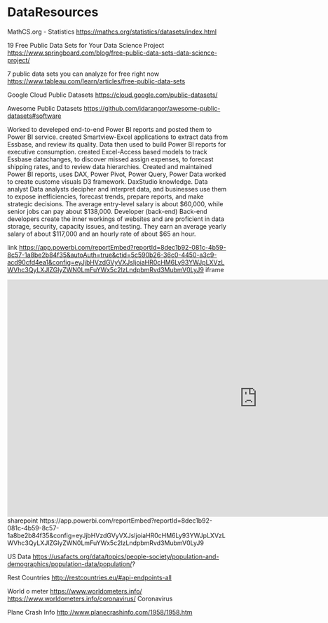 # DataResources

MathCS.org - Statistics
https://mathcs.org/statistics/datasets/index.html

19 Free Public Data Sets for Your Data Science Project
https://www.springboard.com/blog/free-public-data-sets-data-science-project/

7 public data sets you can analyze for free right now
https://www.tableau.com/learn/articles/free-public-data-sets

Google Cloud Public Datasets
https://cloud.google.com/public-datasets/

Awesome Public Datasets
https://github.com/jdarangor/awesome-public-datasets#software

Worked to develeped end-to-end Power BI reports and posted them to Power BI service.
created Smartview-Excel applications to extract data from Essbase, and review its quality. Data then used to build Power BI reports for executive consumption. 
created Excel-Access based models to track Essbase datachanges, to discover missed assign expenses, to forecast shipping rates, and to review data hierarchies.
Created and maintained Power BI reports, uses DAX, Power Pivot, Power Query, Power Data
worked to create custome visuals D3 framework. 
DaxStudio knowledge.
Data analyst
Data analysts decipher and interpret data, and businesses use them to expose inefficiencies, forecast trends, prepare reports, and make strategic decisions. The average entry-level salary is about $60,000, while senior jobs can pay about $138,000.
Developer (back-end)
Back-end developers create the inner workings of websites and are proficient in data storage, security, capacity issues, and testing. They earn an average yearly salary of about $117,000 and an hourly rate of about $65 an hour.


link
https://app.powerbi.com/reportEmbed?reportId=8dec1b92-081c-4b59-8c57-1a8be2b84f35&autoAuth=true&ctid=5c590b26-36c0-4450-a3c9-acd90cfd4ea1&config=eyJjbHVzdGVyVXJsIjoiaHR0cHM6Ly93YWJpLXVzLWVhc3QyLXJlZGlyZWN0LmFuYWx5c2lzLndpbmRvd3MubmV0LyJ9
iframe
<iframe width="1140" height="541.25" src="https://app.powerbi.com/reportEmbed?reportId=8dec1b92-081c-4b59-8c57-1a8be2b84f35&autoAuth=true&ctid=5c590b26-36c0-4450-a3c9-acd90cfd4ea1&config=eyJjbHVzdGVyVXJsIjoiaHR0cHM6Ly93YWJpLXVzLWVhc3QyLXJlZGlyZWN0LmFuYWx5c2lzLndpbmRvd3MubmV0LyJ9" frameborder="0" allowFullScreen="true"></iframe>
sharepoint
https://app.powerbi.com/reportEmbed?reportId=8dec1b92-081c-4b59-8c57-1a8be2b84f35&config=eyJjbHVzdGVyVXJsIjoiaHR0cHM6Ly93YWJpLXVzLWVhc3QyLXJlZGlyZWN0LmFuYWx5c2lzLndpbmRvd3MubmV0LyJ9

US Data
https://usafacts.org/data/topics/people-society/population-and-demographics/population-data/population/?

Rest Countries
http://restcountries.eu/#api-endpoints-all

World o meter
https://www.worldometers.info/ 
https://www.worldometers.info/coronavirus/ Coronavirus

Plane Crash Info
http://www.planecrashinfo.com/1958/1958.htm
